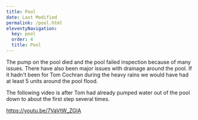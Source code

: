 ```yaml
---
title: Pool
date: Last Modified
permalink: /pool.html
eleventyNavigation:
  key: pool
  order: 4
  title: Pool
---
```


The pump on the pool died and the pool failed inspection because of many issues. There have also been major issues with drainage around the pool. If it hadn't been for Tom Cochran during the heavy rains we would have had at least 5 units around the pool flood.

The following video is after Tom had already pumped water out of the pool down to about the first step several times.

https://youtu.be/7VaVtW_ZGlA
